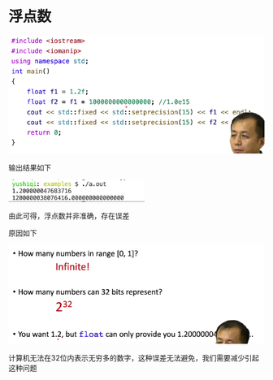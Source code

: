 # 浮点数

![image-20240726104801908](../img/2.3.1.png)

输出结果如下

![image-20240726104837579](../img/2.3.2.png)

由此可得，浮点数并非准确，存在误差

原因如下

![image-20240726105118998](../img/2.3.3.png)

计算机无法在32位内表示无穷多的数字，这种误差无法避免，我们需要减少引起这种问题